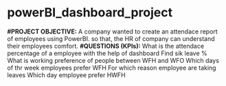 # powerBI_dashboard_project
**#PROJECT OBJECTIVE:**
A company wanted to create an attendace report of employees using PowerBI. so that, the HR of company can understand their employees comfort.
**#QUESTIONS (KPIs):**
What is the attendace percentage of a employee with the help of dashboard
Find sik leave %
What is working preference of people between WFH and WFO
Which days of thr week employees prefer WFH
For which reason employee are taking leaves
Which day employee prefer HWFH
